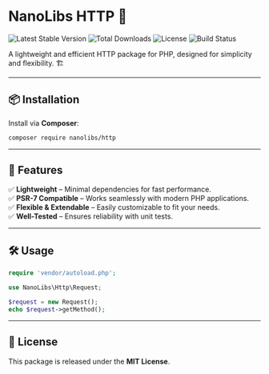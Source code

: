 
# NanoLibs HTTP 🚀

![Latest Stable Version](https://img.shields.io/packagist/v/nanolibs/http.svg?style=flat-square) ![Total Downloads](https://img.shields.io/packagist/dt/nanolibs/http.svg?style=flat-square) ![License](https://img.shields.io/packagist/l/nanolibs/http.svg?style=flat-square)  ![ Build Status](https://img.shields.io/github/actions/workflow/status/NanoLibs/http/tests.yml?label=tests&style=flat-square)  

A lightweight and efficient HTTP package for PHP, designed for simplicity and flexibility. 🏗️  

---

## 📦 Installation

Install via **Composer**:

```sh
composer require nanolibs/http
```

---

## 🚀 Features

✅ **Lightweight** – Minimal dependencies for fast performance.  
✅ **PSR-7 Compatible** – Works seamlessly with modern PHP applications.  
✅ **Flexible & Extendable** – Easily customizable to fit your needs.  
✅ **Well-Tested** – Ensures reliability with unit tests.  

---

## 🛠️ Usage

```php
require 'vendor/autoload.php';

use NanoLibs\Http\Request;

$request = new Request();
echo $request->getMethod();
```

---

## 📜 License

This package is released under the **MIT License**.
